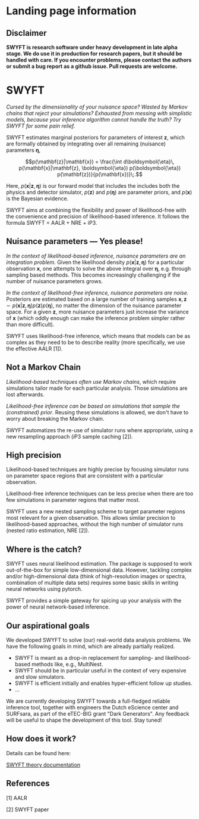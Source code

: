 # Landing page information

## Disclaimer

**SWYFT is research software under heavy development in late alpha stage. We do use it in production for research papers, but it should be handled with care. If you encounter problems, please contact the authors or submit a bug report as a github issue. Pull requests are welcome.**

# SWYFT

*Cursed by the dimensionality of your nuisance space? Wasted by Markov chains that reject your simulations? Exhausted from messing with simplistic models, because your inference algorithm cannot handle the truth? Try SWYFT for some pain relief.*

SWYFT estimates marginal posteriors for parameters of interest $\mathbf{z}$, which are formally obtained by integrating over all remaining (nuisance) parameters $\boldsymbol{\eta}$, 

$$p(\mathbf{z}|\mathbf{x}) = \frac{\int d\boldsymbol{\eta}\, p(\mathbf{x}|\mathbf{z}, \boldsymbol{\eta}) p(\boldsymbol{\eta}) p(\mathbf{z})}{p(\mathbf{x})}\;.$$

Here, $p(\mathbf{x}|\mathbf{z}, \boldsymbol{\eta})$ is our forward model that includes the includes both the physics and detector simulator, $p(\mathbf{z})$ and $p(\boldsymbol{\eta})$ are parameter priors, and $p(\mathbf{x})$ is the Bayesian evidence.

SWYFT aims at combining the flexibility and power of likelihood-free with the convenience and precision of likelihood-based inference. It follows the formula SWYFT = AALR + NRE + iP3.

## Nuisance parameters — Yes please!

*In the context of likelihood-based inference, nuisance parameters are an integration problem.* Given the likelihood density $p(\mathbf{x}|\mathbf{z}, \boldsymbol{\eta})$ for a particular observation $\mathbf{x}$, one attempts to solve the above integral over $\boldsymbol{\eta}$, e.g. through sampling based methods. This becomes increasingly challenging if the number of nuisance parameters grows.

*In the context of likelihood-free inference, nuisance parameters are noise.* Posteriors are estimated based on a large number of training samples $\mathbf{x}, \mathbf{z}\sim p(\mathbf{x}|\mathbf{z}, \boldsymbol{\eta})p(\mathbf{z})p(\boldsymbol{\eta})$, no matter the dimension of the nuisance parameter space. For a given $\mathbf{z}$, more nuisance parameters just increase the variance of $\mathbf{x}$ (which oddly enough can make the inference problem simpler rather than more difficult).

SWYFT uses likelihood-free inference, which means that models can be as complex as they need to be to describe reality (more specifically, we use the effective AALR [1]).

## Not a Markov Chain

*Likelihood-based techniques often use Markov chains*, which require simulations tailor made for each particular analysis. Those simulations are lost afterwards.

*Likelihood-free inference can be based on simulations that sample the (constrained) prior*. Reusing these simulations is allowed, we don't have to worry about breaking the Markov chain.

SWYFT automatizes the re-use of simulator runs where appropriate, using a new resampling approach (iP3 sample caching [2]).

## High precision

Likelihood-based techniques are highly precise by focusing simulator runs on parameter space regions that are consistent with a particular observation.

Likelihood-free inference techniques can be less precise when there are too few simulations in parameter regions that matter most.

SWYFT uses a new nested sampling scheme to target parameter regions most relevant for a given observation. This allows similar precision to likelihood-based approaches, without the high number of simulator runs (nested ratio estimation, NRE [2]).

## Where is the catch?

SWYFT uses neural likelihood estimation. The package is supposed to work out-of-the-box for simple low-dimensional data. However, tackling complex and/or high-dimensional data (think of high-resolution images or spectra, combination of multiple data sets) requires some basic skills in writing neural networks using pytorch.

SWYFT provides a simple gateway for spicing up your analysis with the power of neural network-based inference.

## Our aspirational goals

We developed SWYFT to solve (our) real-world data analysis problems. We have the following goals in mind, which are already partially realized.

- SWYFT is meant as a drop-in replacement for sampling- and likelihood-based methods like, e.g., MultiNest.
- SWYFT should be in particular useful in the context of very expensive and slow simulators.
- SWYFT is efficient initially and enables hyper-efficient follow up studies.
- ...

We are currently developing SWYFT towards a full-fledged reliable inference tool, together with engineers the Dutch eScience center and SURFsara, as part of the eTEC-BIG grant "Dark Generators". Any feedback will be useful to shape the development of this tool. Stay tuned!

## How does it work?

Details can be found here: 

[SWYFT theory documentation](https://www.notion.so/SWYFT-theory-documentation-061804b34f0447178a5904617cf76745)

## References

[1] AALR

[2] SWYFT paper
